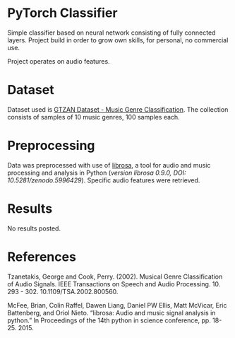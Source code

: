 # PyTorch Classifier
Simple classifier based on neural network consisting of fully connected layers.
Project build in order to grow own skills, for personal, no commercial use. 

Project operates on audio features.

# Dataset
Dataset used is
[GTZAN Dataset - Music Genre Classification](http://marsyas.info/downloads/datasets.html). The collection consists of samples of 10 music genres, 100 samples each. 


# Preprocessing
Data was preprocessed with use of [librosa](https://librosa.org/), a tool for audio and music processing and analysis in Python (*version librosa 0.9.0, DOI: 10.5281/zenodo.5996429*).
Specific audio features were retrieved.

# Results
No results posted.


# References
Tzanetakis, George and Cook, Perry. (2002). Musical Genre Classification of Audio Signals. IEEE Transactions on Speech and Audio Processing. 10. 293 - 302. 10.1109/TSA.2002.800560.

McFee, Brian, Colin Raffel, Dawen Liang, Daniel PW Ellis, Matt McVicar, Eric Battenberg, and Oriol Nieto. “librosa: Audio and music signal analysis in python.” In Proceedings of the 14th python in science conference, pp. 18-25. 2015.

